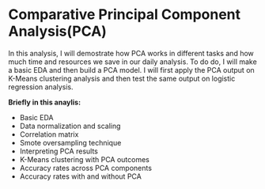 # Comparative Principal Component Analysis(PCA)


In this analysis, I will demostrate how PCA works in different tasks and how much time and resources we save in our daily analysis. To do do, I will make a basic EDA and then build a PCA model. I will first apply the PCA output on K-Means clustering analysis and then test the same output on logistic regression analysis.

__Briefly in this anaylis:__
- Basic EDA
- Data normalization and scaling
- Correlation matrix
- Smote oversampling technique
- Interpreting PCA results
- K-Means clustering with PCA outcomes
- Accuracy rates across PCA components
- Accuracy rates with and without PCA
